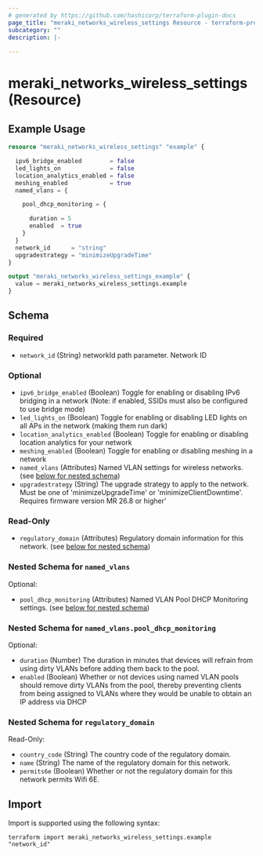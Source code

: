```yaml
---
# generated by https://github.com/hashicorp/terraform-plugin-docs
page_title: "meraki_networks_wireless_settings Resource - terraform-provider-meraki"
subcategory: ""
description: |-
  
---
```


# meraki_networks_wireless_settings (Resource)



## Example Usage

```terraform
resource "meraki_networks_wireless_settings" "example" {

  ipv6_bridge_enabled        = false
  led_lights_on              = false
  location_analytics_enabled = false
  meshing_enabled            = true
  named_vlans = {

    pool_dhcp_monitoring = {

      duration = 5
      enabled  = true
    }
  }
  network_id      = "string"
  upgradestrategy = "minimizeUpgradeTime"
}

output "meraki_networks_wireless_settings_example" {
  value = meraki_networks_wireless_settings.example
}
```

<!-- schema generated by tfplugindocs -->
## Schema

### Required

- `network_id` (String) networkId path parameter. Network ID

### Optional

- `ipv6_bridge_enabled` (Boolean) Toggle for enabling or disabling IPv6 bridging in a network (Note: if enabled, SSIDs must also be configured to use bridge mode)
- `led_lights_on` (Boolean) Toggle for enabling or disabling LED lights on all APs in the network (making them run dark)
- `location_analytics_enabled` (Boolean) Toggle for enabling or disabling location analytics for your network
- `meshing_enabled` (Boolean) Toggle for enabling or disabling meshing in a network
- `named_vlans` (Attributes) Named VLAN settings for wireless networks. (see [below for nested schema](#nestedatt--named_vlans))
- `upgradestrategy` (String) The upgrade strategy to apply to the network. Must be one of 'minimizeUpgradeTime' or 'minimizeClientDowntime'. Requires firmware version MR 26.8 or higher'

### Read-Only

- `regulatory_domain` (Attributes) Regulatory domain information for this network. (see [below for nested schema](#nestedatt--regulatory_domain))

<a id="nestedatt--named_vlans"></a>
### Nested Schema for `named_vlans`

Optional:

- `pool_dhcp_monitoring` (Attributes) Named VLAN Pool DHCP Monitoring settings. (see [below for nested schema](#nestedatt--named_vlans--pool_dhcp_monitoring))

<a id="nestedatt--named_vlans--pool_dhcp_monitoring"></a>
### Nested Schema for `named_vlans.pool_dhcp_monitoring`

Optional:

- `duration` (Number) The duration in minutes that devices will refrain from using dirty VLANs before adding them back to the pool.
- `enabled` (Boolean) Whether or not devices using named VLAN pools should remove dirty VLANs from the pool, thereby preventing clients from being assigned to VLANs where they would be unable to obtain an IP address via DHCP



<a id="nestedatt--regulatory_domain"></a>
### Nested Schema for `regulatory_domain`

Read-Only:

- `country_code` (String) The country code of the regulatory domain.
- `name` (String) The name of the regulatory domain for this network.
- `permits6e` (Boolean) Whether or not the regulatory domain for this network permits Wifi 6E.

## Import

Import is supported using the following syntax:

```shell
terraform import meraki_networks_wireless_settings.example "network_id"
```
